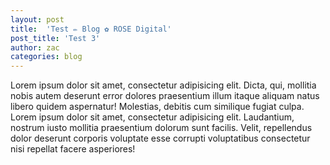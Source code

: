 ```yaml
---
layout: post
title:  'Test ✏ Blog ✿ ROSE Digital'
post_title: 'Test 3'
author: zac
categories: blog
---
```


Lorem ipsum dolor sit amet, consectetur adipisicing elit. Dicta, qui, mollitia nobis autem deserunt error dolores praesentium illum itaque aliquam natus libero quidem aspernatur! Molestias, debitis cum similique fugiat culpa. Lorem ipsum dolor sit amet, consectetur adipisicing elit. Laudantium, nostrum iusto mollitia praesentium dolorum sunt facilis. Velit, repellendus dolor deserunt corporis voluptate esse corrupti voluptatibus consectetur nisi repellat facere asperiores!
